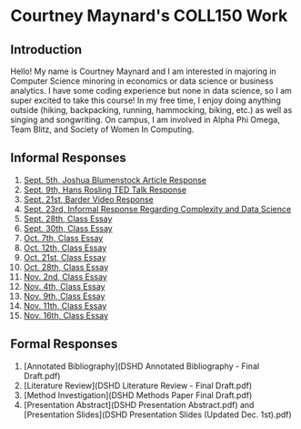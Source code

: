 # Courtney Maynard's COLL150 Work

## Introduction
Hello! My name is Courtney Maynard and I am interested in majoring in Computer Science minoring in economics or data science or business analytics. I have some coding experience but none in data science, so I am super excited to take this course! In my free time, I enjoy doing anything outside (hiking, backpacking, running, hammocking, biking, etc.) as well as singing and songwriting. On campus, I am involved in Alpha Phi Omega, Team Blitz, and Society of Women In Computing.


## Informal Responses
1. [Sept. 5th, Joshua Blumenstock Article Response](informalresponseone.md)
2. [Sept. 9th, Hans Rosling TED Talk Response](rosling.md)
3. [Sept. 21st, Barder Video Response](barderresponse.md)
4. [Sept. 23rd, Informal Response Regarding Complexity and Data Science](informalresponsetwo.md)
5. [Sept. 28th, Class Essay](informalresponsethree.md)
6. [Sept. 30th, Class Essay](informalresponsefour.md)
7. [Oct. 7th, Class Essay](informalresponsefive.md)
8. [Oct. 12th, Class Essay](informalresponsesix.md)
9. [Oct. 21st, Class Essay](informalresponseseven.md)
10. [Oct. 28th, Class Essay](informalresponseeight.md)
11. [Nov. 2nd, Class Essay](informalresponsenine.md)
12. [Nov. 4th, Class Essay](informalresponseten.md)
13. [Nov. 9th, Class Essay](informalresponseeleven.md)
14. [Nov. 11th, Class Essay](informalresponsetwelve.md)
15. [Nov. 16th, Class Essay](informalresponsethirteen.md)

## Formal Responses
1. [Annotated Bibliography](DSHD Annotated Bibliography - Final Draft.pdf)
2. [Literature Review](DSHD Literature Review - Final Draft.pdf)
3. [Method Investigation](DSHD Methods Paper Final Draft.pdf)
4. [Presentation Abstract](DSHD Presentation Abstract.pdf) and [Presentation Slides](DSHD Presentation Slides (Updated Dec. 1st).pdf)
